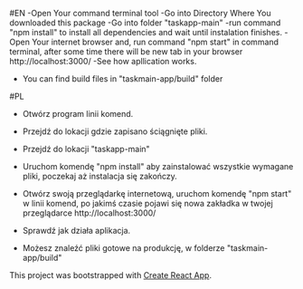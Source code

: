 #EN
-Open Your command terminal tool
-Go into Directory Where You downloaded this package
-Go into folder "taskapp-main"
-run command "npm install" to install all dependencies and wait until instalation finishes.
-Open Your internet browser and, run command "npm start" in command terminal, after some time there will be new tab in your browser http://localhost:3000/
-See how apllication works.

- You can find build files in "taskmain-app/build" folder

#PL
- Otwórz program linii komend.
- Przejdź do lokacji gdzie zapisano ściągnięte pliki.
- Przejdź do lokacji "taskapp-main"
- Uruchom komendę "npm install" aby zainstalować wszystkie wymagane pliki, poczekaj aż instalacja się zakończy.
- Otwórz swoją przeglądarkę internetową, uruchom komendę "npm start" w linii komend, po jakimś czasie pojawi się nowa zakładka w twojej przeglądarce http://localhost:3000/
- Sprawdź jak działa aplikacja.

- Możesz znaleźć pliki gotowe na produkcję, w folderze "taskmain-app/build"

This project was bootstrapped with [Create React App](https://github.com/facebook/create-react-app).

